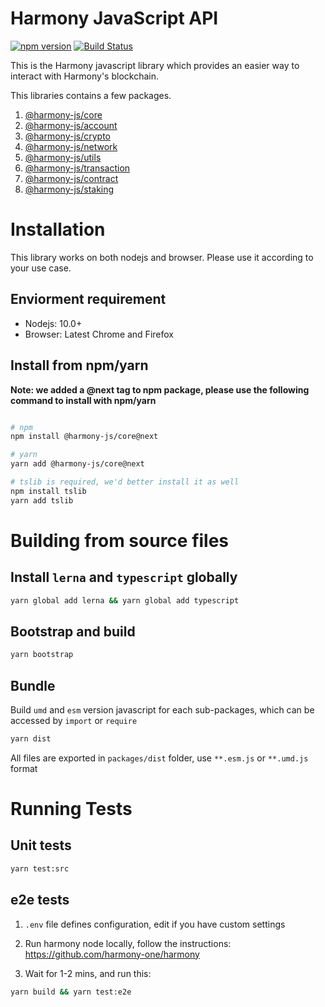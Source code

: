 # Harmony JavaScript API

[![npm version](https://img.shields.io/npm/v/@harmony-js/core.svg?style=flat-square)](https://www.npmjs.com/package/@harmony-js/core)
[![Build Status](https://travis-ci.com/FireStack-Lab/Harmony-sdk-core.svg?branch=master)](https://travis-ci.com/FireStack-Lab/Harmony-sdk-core)

This is the Harmony javascript library which provides an easier way to interact with Harmony's blockchain.

This libraries contains a few packages.

1. [@harmony-js/core](https://github.com/harmony-one/sdk/tree/master/packages/harmony-core)
2. [@harmony-js/account](https://github.com/harmony-one/sdk/tree/master/packages/harmony-account)
3. [@harmony-js/crypto](https://github.com/harmony-one/sdk/tree/master/packages/harmony-crypto)
4. [@harmony-js/network](https://github.com/harmony-one/sdk/tree/master/packages/harmony-network)
5. [@harmony-js/utils](https://github.com/harmony-one/sdk/tree/master/packages/harmony-utils)
6. [@harmony-js/transaction](https://github.com/harmony-one/sdk/tree/master/packages/harmony-transaction)
7. [@harmony-js/contract](https://github.com/harmony-one/sdk/tree/master/packages/harmony-contract)
8. [@harmony-js/staking](https://github.com/harmony-one/sdk/tree/master/packages/harmony-contract)

# Installation

This library works on both nodejs and browser. Please use it according to your use case.

## Enviorment requirement

* Nodejs: 10.0+
* Browser: Latest Chrome and Firefox

## Install from npm/yarn

**Note: we added a @next tag to npm package, please use the following command to install with npm/yarn**

```bash

# npm
npm install @harmony-js/core@next 

# yarn
yarn add @harmony-js/core@next

# tslib is required, we'd better install it as well
npm install tslib
yarn add tslib

```

# Building from source files

## Install `lerna` and `typescript` globally

```bash
yarn global add lerna && yarn global add typescript
```
## Bootstrap and build

```bash
yarn bootstrap
```

## Bundle

Build `umd` and `esm` version javascript for each sub-packages, which can be accessed by `import` or `require`

```bash 
yarn dist
```
All files are exported in `packages/dist` folder, use `**.esm.js` or `**.umd.js` format


# Running Tests
## Unit tests
```bash
yarn test:src
```
## e2e tests

1. `.env` file defines configuration, edit if you have custom settings
   
2. Run harmony node locally, follow the instructions: https://github.com/harmony-one/harmony
   
3. Wait for 1-2 mins, and run this:

```bash
yarn build && yarn test:e2e
```




